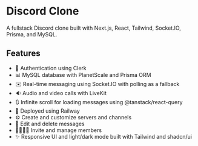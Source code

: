 # Discord Clone

A fullstack Discord clone built with Next.js, React, Tailwind, Socket.IO, Prisma, and MySQL.


## Features

* 🔐 Authentication using Clerk
* 📊 MySQL database with PlanetScale and Prisma ORM
* ✉️ Real-time messaging using Socket.IO with polling as a fallback
* 🔉 Audio and video calls with LiveKit
* 🔃 Infinite scroll for loading messages using @tanstack/react-query
* 🚀 Deployed using Railway
* ⚙️ Create and customize servers and channels
* 📝 Edit and delete messages
* 👨‍👩‍👧‍👦 Invite and manage members
* ✨ Responsive UI and light/dark mode built with Tailwind and shadcn/ui



